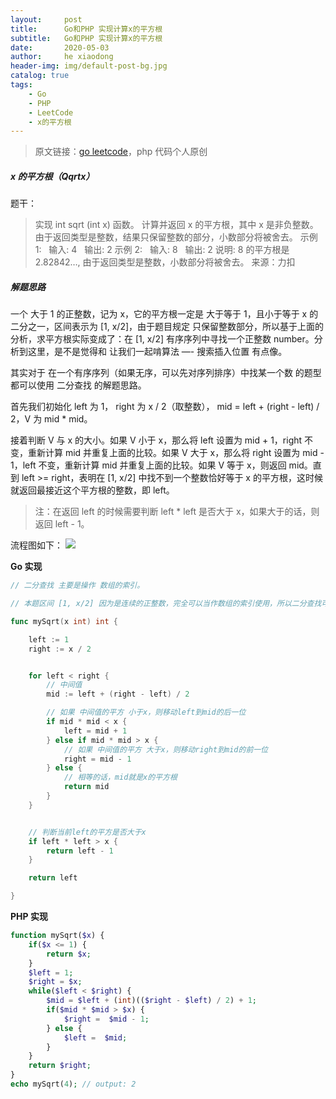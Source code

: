 ```yaml
---
layout:     post
title:      Go和PHP 实现计算x的平方根
subtitle:   Go和PHP 实现计算x的平方根
date:       2020-05-03
author:     he xiaodong
header-img: img/default-post-bg.jpg
catalog: true
tags:
    - Go
    - PHP
    - LeetCode
    - x的平方根
---
```


> 原文链接：[go leetcode](https://github.com/wx-satellite/go-leetcode)，php 代码个人原创

##### x 的平方根（Qqrtx）
题干：

> 实现 int sqrt (int x) 函数。
计算并返回 x 的平方根，其中 x 是非负整数。
由于返回类型是整数，结果只保留整数的部分，小数部分将被舍去。
示例 1:
  输入: 4
  输出: 2
示例 2:
  输入: 8
  输出: 2
说明: 8 的平方根是 2.82842…, 由于返回类型是整数，小数部分将被舍去。
来源：力扣

##### 解题思路
一个 大于 1 的正整数，记为 x，它的平方根一定是 大于等于 1，且小于等于 x 的二分之一，区间表示为 [1, x/2]，由于题目规定 只保留整数部分，所以基于上面的分析，求平方根实际变成了：在 [1, x/2] 有序序列中寻找一个正整数 number。分析到这里，是不是觉得和 让我们一起啃算法 —- 搜索插入位置 有点像。

其实对于 在一个有序序列（如果无序，可以先对序列排序）中找某一个数 的题型都可以使用 二分查找 的解题思路。

首先我们初始化 left 为 1， right 为 x / 2（取整数）， mid = left + (right - left) / 2，V 为 mid * mid。

接着判断 V 与 x 的大小。如果 V 小于 x，那么将 left 设置为 mid + 1，right 不变，重新计算 mid 并重复上面的比较。如果 V 大于 x，那么将 right 设置为 mid - 1，left 不变，重新计算 mid 并重复上面的比较。如果 V 等于 x，则返回 mid。直到 left >= right，表明在 [1, x/2] 中找不到一个整数恰好等于 x 的平方根，这时候就返回最接近这个平方根的整数，即 left。

> 注：在返回 left 的时候需要判断 left * left 是否大于 x，如果大于的话，则返回 left - 1。

流程图如下：
![](https://cdn.learnku.com/uploads/images/202004/28/21280/f2yoDwuw1x.jpg!large)


**Go 实现**
```go
// 二分查找 主要是操作 数组的索引。

// 本题区间 [1, x/2] 因为是连续的正整数，完全可以当作数组的索引使用，所以二分查找可以直接使用，不需要做什么转换

func mySqrt(x int) int {

    left := 1
    right := x / 2


    for left < right {
        // 中间值
        mid := left + (right - left) / 2

        // 如果 中间值的平方 小于x，则移动left到mid的后一位
        if mid * mid < x {
            left = mid + 1
        } else if mid * mid > x {
            // 如果 中间值的平方 大于x，则移动right到mid的前一位
            right = mid - 1
        } else {
            // 相等的话，mid就是x的平方根
            return mid
        }
    }


    // 判断当前left的平方是否大于x
    if left * left > x {
        return left - 1
    }

    return left

}
```

**PHP 实现**
```php
function mySqrt($x) {
    if($x <= 1) {
        return $x;
    }
    $left = 1;
    $right = $x;
    while($left < $right) {
        $mid = $left + (int)(($right - $left) / 2) + 1;
        if($mid * $mid > $x) {
            $right =  $mid - 1;
        } else {
            $left =  $mid;
        }       
    }
    return $right;
}
echo mySqrt(4); // output: 2
```
